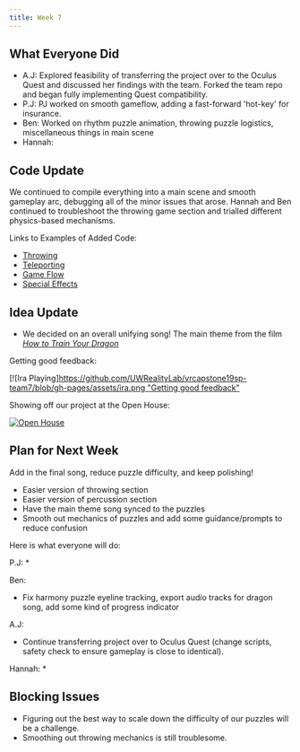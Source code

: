 ```yaml
---
title: Week 7
---
```


## What Everyone Did
* A.J: Explored feasibility of transferring the project over to the Oculus Quest and discussed her findings with the team. Forked the team repo and began fully implementing Quest compatibility.
* P.J: PJ worked on smooth gameflow, adding a fast-forward 'hot-key' for insurance.
* Ben: Worked on rhythm puzzle animation, throwing puzzle logistics, miscellaneous things in main scene
* Hannah: 

## Code Update
We continued to compile everything into a main scene and smooth gameplay arc, debugging all of the minor issues that arose. Hannah and Ben continued to troubleshoot the throwing game section and trialled different physics-based mechanisms. 

Links to Examples of Added Code:
* [Throwing](https://github.com/UWRealityLab/vrcapstone19sp-team7/tree/master/PhantasiaConductor/Assets/Scripts/Throwing)
* [Teleporting](https://github.com/UWRealityLab/vrcapstone19sp-team7/tree/master/PhantasiaConductor/Assets/Scripts/Teleporting)
* [Game Flow](https://github.com/UWRealityLab/vrcapstone19sp-team7/tree/master/PhantasiaConductor/Assets/Scripts/GameFlow)
* [Special Effects](https://github.com/UWRealityLab/vrcapstone19sp-team7/tree/master/PhantasiaConductor/Assets/Scripts/Effects)


## Idea Update
* We decided on an overall unifying song! The main theme from the film [*How to Train Your Dragon*](https://m.youtube.com/watch?v=2C4lFUpI_4U)

Getting good feedback:

[![Ira Playing][https://github.com/UWRealityLab/vrcapstone19sp-team7/blob/gh-pages/assets/ira.png "Getting good feedback"](#)

Showing off our project at the Open House:

[![Open House](http://img.youtube.com/vi/C5ZD3aa8Rs4/0.jpg)](https://youtu.be/C5ZD3aa8Rs4)


## Plan for Next Week
Add in the final song, reduce puzzle difficulty, and keep polishing!
* Easier version of throwing section
* Easier version of percussion section
* Have the main theme song synced to the puzzles 
* Smooth out mechanics of puzzles and add some guidance/prompts to reduce confusion

Here is what everyone will do:

P.J: 
*

Ben:
* Fix harmony puzzle eyeline tracking, export audio tracks for dragon song, add some kind of progress indicator

A.J:
* Continue transferring project over to Oculus Quest (change scripts, safety check to ensure gameplay is close to identical).  

Hannah:
*

## Blocking Issues
* Figuring out the best way to scale down the difficulty of our puzzles will be a challenge. 
* Smoothing out throwing mechanics is still troublesome.

